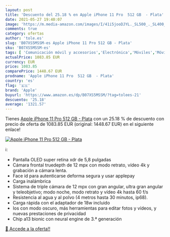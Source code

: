 ```yaml
---
layout: post
title: 'Descuento del 25.18 % en Apple iPhone 11 Pro  512 GB  - Plata'
date: 2021-05-27 19:40:07
image: 'https://m.media-amazon.com/images/I/41i5jooDJYL._SL500_._SL400_.jpg'
comments: true
category: ofertas
author: 'tole.es'
slug: 'B07XS5MSSM-es Apple iPhone 11 Pro 512 GB - Plata'
sku: 'B07XS5MSSM-es'
tags: [ 'Comunicación móvil y accesorios','Electrónica','Móviles','Móviles y smartphones libres','apple','iphone', ]
actualPrice: 1083.85 EUR
currency: EUR
price: 1083.85
comparePrice: 1448.67 EUR
prodname: 'Apple iPhone 11 Pro  512 GB  - Plata'
country: 'es'
flag: '🇪🇸'
brand: 'Apple'
buyurl: 'https://www.amazon.es/dp/B07XS5MSSM/?tag=tolees-21'
descuento: '25.18'
average: '1321.57'
---
```


Tienes [Apple iPhone 11 Pro  512 GB  - Plata](https://www.amazon.es/dp/B07XS5MSSM/?tag=tolees-21) con un 25.18 % de descuento con precio de oferta de 1083.85 EUR (original: 1448.67 EUR) en el siguiente enlace!

[![Apple iPhone 11 Pro  512 GB  - Plata](https://m.media-amazon.com/images/I/41i5jooDJYL._SL500_._SL400_.jpg)](https://www.amazon.es/dp/B07XS5MSSM/?tag=tolees-21)

ℹ️:

- Pantalla OLED super retina xdr de 5,8 pulgadas
- Cámara frontal truedepth de 12 mpx con modo retrato, vídeo 4k y grabación a cámara lenta.
- Face id para autenticarse deforma segura y usar applepay
- Carga inalámbrica
- Sistema de triple cámara de 12 mpx con gran angular, ultra gran angular y teleobjetivo; modo noche, modo retrato y vídeo 4k hasta 60 f/s
- Resistencia al agua y al polvo (4 metros hasta 30 minutos, ip68).
- Carga rápida con el adaptador de 18w incluido
- Ios con modo oscuro, más herramientas para editar fotos y vídeos, y nuevas prestaciones de privacidad
- Chip a13 bionic con neural engine de 3.ª generación

[🛒 Accede a la oferta!!](https://www.amazon.es/dp/B07XS5MSSM/?tag=tolees-21)
